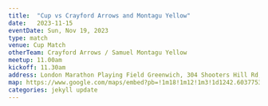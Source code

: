 ```yaml
---
title:  "Cup vs Crayford Arrows and Montagu Yellow"
date:   2023-11-15
eventDate: Sun, Nov 19, 2023
type: match 
venue: Cup Match
otherTeam: Crayford Arrows / Samuel Montagu Yellow
meetup: 11.00am
kickoff: 11.30am
address: London Marathon Playing Field Greenwich, 304 Shooters Hill Rd, London SE18 4LT
map: https://www.google.com/maps/embed?pb=!1m18!1m12!1m3!1d1242.6037753251137!2d0.040365099999999994!3d51.4727045!2m3!1f0!2f0!3f0!3m2!1i1024!2i768!4f13.1!3m3!1m2!1s0x47d8a9acae40a091%3A0x7d39aaca6e895617!2s304%20Shooters%20Hill%20Rd%2C%20London%20SE3%208DN!5e0!3m2!1sen!2suk!4v1696410721537!5m2!1sen!2suk
categories: jekyll update
---
```



